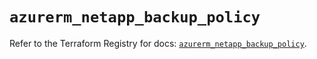 # `azurerm_netapp_backup_policy`

Refer to the Terraform Registry for docs: [`azurerm_netapp_backup_policy`](https://registry.terraform.io/providers/hashicorp/azurerm/4.10.0/docs/resources/netapp_backup_policy).
